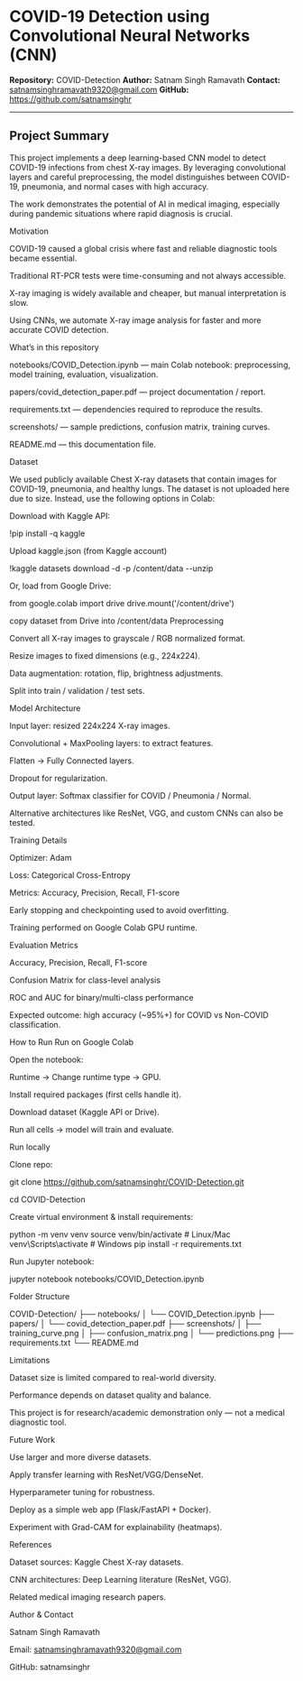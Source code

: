 # COVID-19 Detection using Convolutional Neural Networks (CNN)

**Repository:** COVID-Detection 
**Author:** Satnam Singh Ramavath 
**Contact:** satnamsinghramavath9320@gmail.com
**GitHub:** https://github.com/satnamsinghr

---

## Project Summary

This project implements a deep learning-based CNN model to detect COVID-19 infections from chest X-ray images. By leveraging convolutional layers and careful preprocessing, the model distinguishes between COVID-19, pneumonia, and normal cases with high accuracy.

The work demonstrates the potential of AI in medical imaging, especially during pandemic situations where rapid diagnosis is crucial.

Motivation

COVID-19 caused a global crisis where fast and reliable diagnostic tools became essential.

Traditional RT-PCR tests were time-consuming and not always accessible.

X-ray imaging is widely available and cheaper, but manual interpretation is slow.

Using CNNs, we automate X-ray image analysis for faster and more accurate COVID detection.

What’s in this repository

notebooks/COVID_Detection.ipynb — main Colab notebook: preprocessing, model training, evaluation, visualization.

papers/covid_detection_paper.pdf — project documentation / report.

requirements.txt — dependencies required to reproduce the results.

screenshots/ — sample predictions, confusion matrix, training curves.

README.md — this documentation file.

Dataset

We used publicly available Chest X-ray datasets that contain images for COVID-19, pneumonia, and healthy lungs. The dataset is not uploaded here due to size. Instead, use the following options in Colab:

Download with Kaggle API:

!pip install -q kaggle

Upload kaggle.json (from Kaggle account)

!kaggle datasets download -d -p /content/data --unzip

Or, load from Google Drive:

from google.colab import drive drive.mount('/content/drive')

copy dataset from Drive into /content/data Preprocessing

Convert all X-ray images to grayscale / RGB normalized format.

Resize images to fixed dimensions (e.g., 224x224).

Data augmentation: rotation, flip, brightness adjustments.

Split into train / validation / test sets.

Model Architecture

Input layer: resized 224x224 X-ray images.

Convolutional + MaxPooling layers: to extract features.

Flatten → Fully Connected layers.

Dropout for regularization.

Output layer: Softmax classifier for COVID / Pneumonia / Normal.

Alternative architectures like ResNet, VGG, and custom CNNs can also be tested.

Training Details

Optimizer: Adam

Loss: Categorical Cross-Entropy

Metrics: Accuracy, Precision, Recall, F1-score

Early stopping and checkpointing used to avoid overfitting.

Training performed on Google Colab GPU runtime.

Evaluation Metrics

Accuracy, Precision, Recall, F1-score

Confusion Matrix for class-level analysis

ROC and AUC for binary/multi-class performance

Expected outcome: high accuracy (~95%+) for COVID vs Non-COVID classification.

How to Run Run on Google Colab

Open the notebook:

Runtime → Change runtime type → GPU.

Install required packages (first cells handle it).

Download dataset (Kaggle API or Drive).

Run all cells → model will train and evaluate.

Run locally

Clone repo:

git clone https://github.com/satnamsinghr/COVID-Detection.git

cd COVID-Detection

Create virtual environment & install requirements:

python -m venv venv source venv/bin/activate # Linux/Mac venv\Scripts\activate # Windows pip install -r requirements.txt

Run Jupyter notebook:

jupyter notebook notebooks/COVID_Detection.ipynb

Folder Structure

COVID-Detection/ ├── notebooks/ │ └── COVID_Detection.ipynb ├── papers/ │ └── covid_detection_paper.pdf ├── screenshots/ │ ├── training_curve.png │ ├── confusion_matrix.png │ └── predictions.png ├── requirements.txt └── README.md

Limitations

Dataset size is limited compared to real-world diversity.

Performance depends on dataset quality and balance.

This project is for research/academic demonstration only — not a medical diagnostic tool.

Future Work

Use larger and more diverse datasets.

Apply transfer learning with ResNet/VGG/DenseNet.

Hyperparameter tuning for robustness.

Deploy as a simple web app (Flask/FastAPI + Docker).

Experiment with Grad-CAM for explainability (heatmaps).

References

Dataset sources: Kaggle Chest X-ray datasets.

CNN architectures: Deep Learning literature (ResNet, VGG).

Related medical imaging research papers.

Author & Contact

Satnam Singh Ramavath

Email: satnamsinghramavath9320@gmail.com

GitHub: satnamsinghr
